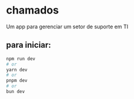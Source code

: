 # chamados

Um app para gerenciar um setor de suporte em TI

## para iniciar:


```bash
npm run dev
# or
yarn dev
# or
pnpm dev
# or
bun dev
```
